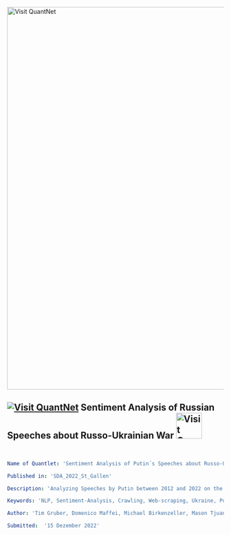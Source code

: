 [<img src="https://github.com/QuantLet/Styleguide-and-FAQ/blob/master/pictures/banner.png" width="888" alt="Visit QuantNet">](http://quantlet.de/)

## [<img src="https://github.com/QuantLet/Styleguide-and-FAQ/blob/master/pictures/qloqo.png" alt="Visit QuantNet">](http://quantlet.de/) **Sentiment Analysis of Russian Speeches about Russo-Ukrainian War** [<img src="https://github.com/QuantLet/Styleguide-and-FAQ/blob/master/pictures/QN2.png" width="60" alt="Visit QuantNet 2.0">](http://quantlet.de/)

```yaml


Name of Quantlet: 'Sentiment Analysis of Putin´s Speeches about Russo-Ukrainian War' 

Published in: 'SDA_2022_St_Gallen'

Description: 'Analyzing Speeches by Putin between 2012 and 2022 on the topic of Ukraine to investigate if we can see a shift in Sentiment'

Keywords: 'NLP, Sentiment-Analysis, Crawling, Web-scraping, Ukraine, Putin, Russo-Ukrainian War, Wordcloud' 

Author: 'Tim Gruber, Domenico Maffei, Michael Birkenzeller, Mason Tjuanta'

Submitted:  '15 Dezember 2022'


```
